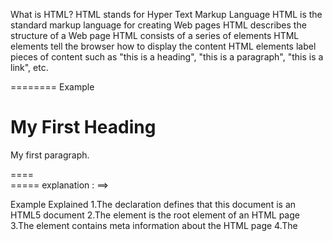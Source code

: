 What is HTML?
HTML stands for Hyper Text Markup Language
HTML is the standard markup language for creating Web pages
HTML describes the structure of a Web page
HTML consists of a series of elements
HTML elements tell the browser how to display the content
HTML elements label pieces of content such as "this is a heading", "this is a paragraph", "this is a link", etc.


======== 
  Example 

<!DOCTYPE html>
<html>
<head>
<title>Page Title</title>
</head>
<body>

<h1>My First Heading</h1>
<p>My first paragraph.</p>

</body>
</html>
          
====   
   =====  explanation : ==>

Example Explained
1.The <!DOCTYPE html> declaration defines that this document is an HTML5 document
2.The <html> element is the root element of an HTML page
3.The <head> element contains meta information about the HTML page
4.The <title> element specifies a title for the HTML page (which is shown in the browser's title bar or in the page's tab)
5.The <body> element defines the document's body, and is a container for all the visible contents, such as headings, paragraphs, images, hyperlinks, tables, lists, etc.
6.The <h1> element defines a large heading
7.The <p> element defines a paragraph



===== 

What is an HTML Element?
An HTML element is defined by a start tag, some content, and an end tag:

<tag_name> Content goes here... </tag_name>
The HTML element is everything from the start tag to the end tag:

<h1>My First Heading</h1>
<p>My first paragraph.</p>

===>

Note: Some HTML elements have no content (like the <br> element). These elements are called empty elements. Empty elements do not have an end tag!


==========================

HTML Documents

-->All HTML documents must start with a document type declaration: <!DOCTYPE html>.

-->The HTML document itself begins with <html> and ends with </html>.

-->The visible part of the HTML document is between <body> and </body>.

========<<<<<<<=<>   The <!DOCTYPE> <>=>>>>>>>=======Declaration
The <!DOCTYPE> declaration represents the document type, and helps browsers to display web pages correctly.

It must only appear once, at the top of the page (before any HTML tags).

The <!DOCTYPE> declaration is not case sensitive.

The <!DOCTYPE> declaration for HTML5 is:

====================

HTML Headings
HTML headings are defined with the <h1> to <h6> tags.

<h1> defines the most important heading. <h6> defines the least important heading: 

=====================

HTML Links
HTML links are defined with the <a> tag:

The link's destination is specified in the href attribute. 

Attributes are used to provide additional information about HTML elements.

You will learn more about attributes in a later chapter.
======================

HTML Images
HTML images are defined with the <img> tag.

The source file (src), alternative text (alt), width, and height are provided as attributes:

Example

<img src="w3schools.jpg" alt="W3Schools.com" width="104" height="142">

============================

HTML Attributes
All HTML elements can have attributes
Attributes provide additional information about elements
Attributes are always specified in the start tag
Attributes usually come in name/value pairs like: name="value"

============================

The href Attribute
The <a> tag defines a hyperlink. The href attribute specifies the URL of the page the link goes to:

Example
<a href="https://www.w3schools.com">Visit W3Schools</a>

================================


The src Attribute
The <img> tag is used to embed an image in an HTML page. The src attribute specifies the path to the image to be displayed:

Example
<img src="img_girl.jpg">


==============

There are two ways to specify the URL in the src attribute:

1. Absolute URL - Links to an external image that is hosted on another website. Example: src="https://www.w3schools.com/images/img_girl.jpg".

Notes: External images might be under copyright. If you do not get permission to use it, you may be in violation of copyright laws. In addition, you cannot control external images; it can suddenly be removed or changed.

2. Relative URL - Links to an image that is hosted within the website. Here, the URL does not include the domain name. If the URL begins without a slash, it will be relative to the current page. Example: src="img_girl.jpg". If the URL begins with a slash, it will be relative to the domain. Example: src="/images/img_girl.jpg".

Tip: It is almost always best to use relative URLs. They will not break if you change domain.

===================

The width and height Attributes
The <img> tag should also contain the width and height attributes, which specify the width and height of the image (in pixels):

Example
<img src="img_girl.jpg" width="500" height="600">

==============

The alt Attribute
The required alt attribute for the <img> tag specifies an alternate text for an image, if the image for some reason cannot be displayed. This can be due to a slow connection, or an error in the src attribute, or if the user uses a screen reader.

Example
<img src="img_girl.jpg" alt="Girl with a jacket">

=======

Chapter Summary
All HTML elements can have attributes
The href attribute of <a> specifies the URL of the page the link goes to
The src attribute of <img> specifies the path to the image to be displayed
The width and height attributes of <img> provide size information for images
The alt attribute of <img> provides an alternate text for an image
The style attribute is used to add styles to an element, such as color, font, size, and more
The lang attribute of the <html> tag declares the language of the Web page
The title attribute defines some extra information about an element